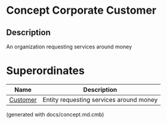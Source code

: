 # Concept Corporate Customer
## Description
An organization requesting services around money
# Superordinates
| Name | Description |
|---|---|
| [Customer](../../mybank/concepts/customer.md) | Entity requesting services around money |


(generated with docs/concept.md.cmb)
